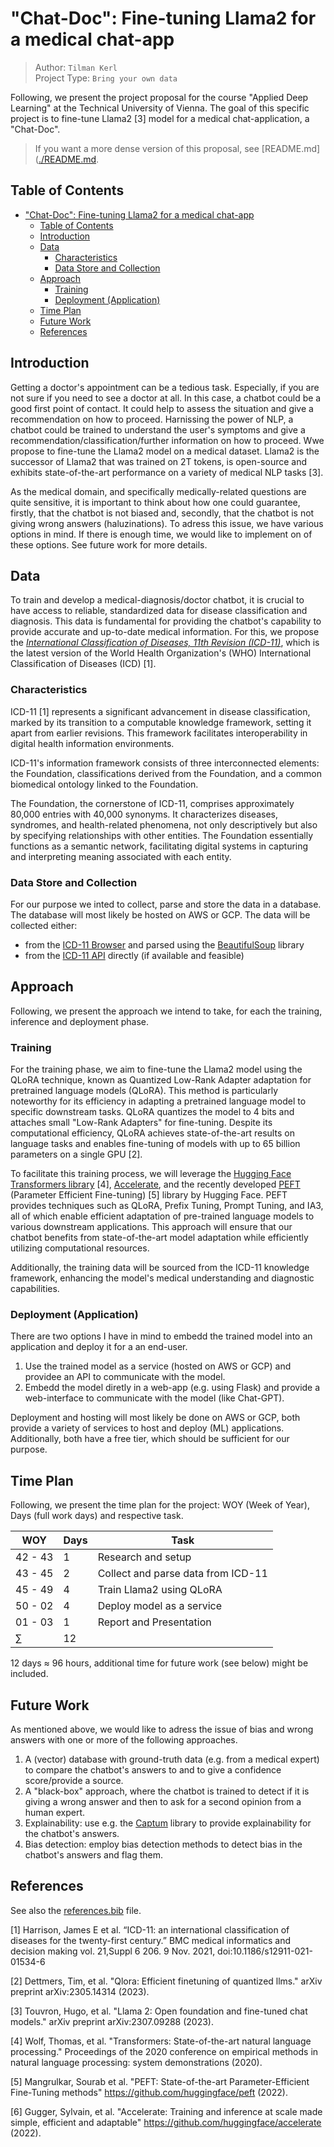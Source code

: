 # "Chat-Doc": Fine-tuning Llama2 for a medical chat-app

> Author: `Tilman Kerl` <br>
> Project Type: `Bring your own data`


Following, we present the project proposal for the course "Applied Deep Learning" at the Technical University of Vienna.
The goal of this specific project is to fine-tune Llama2 [3] model for a medical chat-application, a "Chat-Doc".

> If you want a more dense version of this proposal, see [README.md]([./README.md](https://github.com/MisterXY89/chat-doc).

## Table of Contents
<!-- TOC depthFrom:2 depthTo:6 withLinks:1 updateOnSave:1 orderedList:0 -->
- ["Chat-Doc": Fine-tuning Llama2 for a medical chat-app](#chat-doc-fine-tuning-llama2-for-a-medical-chat-app)
  - [Table of Contents](#table-of-contents)
  - [Introduction](#introduction)
  - [Data](#data)
    - [Characteristics](#characteristics)
    - [Data Store and Collection](#data-store-and-collection)
  - [Approach](#approach)
    - [Training](#training)
    - [Deployment (Application)](#deployment-application)
  - [Time Plan](#time-plan)
  - [Future Work](#future-work)
  - [References](#references)

## Introduction
<!-- why the idea-->
Getting a doctor's appointment can be a tedious task. Especially, if you are not sure if you need to see a doctor at all.
In this case, a chatbot could be a good first point of contact. It could help to assess the situation and give a recommendation on how to proceed.
Harnissing the power of NLP, a chatbot could be trained to understand the user's symptoms and give a recommendation/classification/further information on how to proceed.
Wwe propose to fine-tune the Llama2 model on a medical dataset. Llama2 is the successor of Llama2 that was trained on 2T tokens, is open-source and exhibits state-of-the-art performance on a variety of medical NLP tasks [3].

As the medical domain, and specifically medically-related questions are quite sensitive, it is important to think about how one could guarantee, firstly, that the chatbot is not biased and, secondly, that the chatbot is not giving wrong answers (haluzinations).
To adress this issue, we have various options in mind. If there is enough time, we would like to implement on of these options.
See future work for more details.

## Data
To train and develop a medical-diagnosis/doctor chatbot, it is crucial to have access to reliable, standardized data for disease classification and diagnosis. 
This data is fundamental for providing the chatbot's capability to provide accurate and up-to-date medical information.
For this, we propose the *[International Classification of Diseases, 11th Revision (ICD-11)](https://icd.who.int/browse11/l-m/en)*, which is the latest version of the World Health Organization's (WHO) International Classification of Diseases (ICD) [1].

### Characteristics
ICD-11 [1] represents a significant advancement in disease classification, marked by its transition to a computable knowledge framework, setting it apart from earlier revisions. 
This framework facilitates interoperability in digital health information environments.

ICD-11's information framework consists of three interconnected elements: the Foundation, classifications derived from the Foundation, and a common biomedical ontology linked to the Foundation.

The Foundation, the cornerstone of ICD-11, comprises approximately 80,000 entries with 40,000 synonyms. 
It characterizes diseases, syndromes, and health-related phenomena, not only descriptively but also by specifying relationships with other entities. 
The Foundation essentially functions as a semantic network, facilitating digital systems in capturing and interpreting meaning associated with each entity.


### Data Store and Collection
For our purpose we inted to collect, parse and store the data in a database. The database will most likely be hosted on AWS or GCP.
The data will be collected either:
- from the [ICD-11 Browser](https://icd.who.int/browse11/l-m/en) and parsed using the [BeautifulSoup](https://www.crummy.com/software/BeautifulSoup/bs4/doc/) library
- from the [ICD-11 API](https://icd.who.int/icdapi) directly (if available and feasible)


## Approach
Following, we present the approach we intend to take, for each the training, inference and deployment phase.

### Training
For the training phase, we aim to fine-tune the Llama2 model using the QLoRA technique, known as Quantized Low-Rank Adapter adaptation for pretrained language models (QLoRA). 
This method is particularly noteworthy for its efficiency in adapting a pretrained language model to specific downstream tasks.
QLoRA quantizes the model to 4 bits and attaches small "Low-Rank Adapters" for fine-tuning. 
Despite its computational efficiency, QLoRA achieves state-of-the-art results on language tasks and enables fine-tuning of models with up to 65 billion parameters on a single GPU [2].

To facilitate this training process, we will leverage the [Hugging Face Transformers library](https://huggingface.co/docs/transformers/index) [4], [Accelerate](https://huggingface.co/docs/accelerate/index), and the recently developed [PEFT](https://github.com/huggingface/peft) (Parameter Efficient Fine-tuning) [5] library by Hugging Face. 
PEFT provides techniques such as QLoRA, Prefix Tuning, Prompt Tuning, and IA3, all of which enable efficient adaptation of pre-trained language models to various downstream applications. 
This approach will ensure that our chatbot benefits from state-of-the-art model adaptation while efficiently utilizing computational resources.

Additionally, the training data will be sourced from the ICD-11 knowledge framework, enhancing the model's medical understanding and diagnostic capabilities.

### Deployment (Application)
There are two options I have in mind to embedd the trained model into an application and deploy it for a an end-user.

1. Use the trained model as a service (hosted on AWS or GCP) and providee an API to communicate with the model.
2. Embedd the model diretly in a web-app (e.g. using Flask) and provide a web-interface to communicate with the model (like Chat-GPT).

Deployment and hosting will most likely be done on AWS or GCP, both provide a variety of services to host and deploy (ML) applications. 
Additionally, both have a free tier, which should be sufficient for our purpose.

## Time Plan
Following, we present the time plan for the project: WOY (Week of Year), Days (full work days) and respective task.

| WOY | Days | Task |
| --- | --- | --- |
| 42 - 43 | 1 | Research and setup |
| 43 - 45 | 2 | Collect and parse data from ICD-11 |
| 45 - 49 | 4 | Train Llama2 using QLoRA |
| 50 - 02 | 4 | Deploy model as a service |
| 01 - 03 | 1 | Report and Presentation |
| $\sum$ | 12 |  |

12 days $\approx$ 96 hours, additional time for future work (see below) might be included.

## Future Work
As mentioned above, we would like to adress the issue of bias and wrong answers with one or more of the following approaches.
1. A (vector) database with ground-truth data (e.g. from a medical expert) to compare the chatbot's answers to and to give a confidence score/provide a source.
2. A "black-box" approach, where the chatbot is trained to detect if it is giving a wrong answer and then to ask for a second opinion from a human expert.
3. Explainability: use e.g. the [Captum](https://captum.ai/) library to provide explainability for the chatbot's answers.
4. Bias detection: employ bias detection methods to detect bias in the chatbot's answers and flag them.

## References
See also the [references.bib](./references.bib) file.

[1] Harrison, James E et al. “ICD-11: an international classification of diseases for the twenty-first century.” BMC medical informatics and decision making vol. 21,Suppl 6 206. 9 Nov. 2021, doi:10.1186/s12911-021-01534-6

[2] Dettmers, Tim, et al. "Qlora: Efficient finetuning of quantized llms." arXiv preprint arXiv:2305.14314 (2023).

[3] Touvron, Hugo, et al. "Llama 2: Open foundation and fine-tuned chat models." arXiv preprint arXiv:2307.09288 (2023).

[4] Wolf, Thomas, et al. "Transformers: State-of-the-art natural language processing." Proceedings of the 2020 conference on empirical methods in natural language processing: system demonstrations (2020).

[5] Mangrulkar, Sourab et al. "PEFT: State-of-the-art Parameter-Efficient Fine-Tuning methods" https://github.com/huggingface/peft (2022).

[6] Gugger, Sylvain, et al. "Accelerate: Training and inference at scale made simple, efficient and adaptable" https://github.com/huggingface/accelerate (2022).